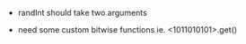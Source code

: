 * randInt should take two arguments
 
* need some custom bitwise functions ie. <1011010101>.get(<bits two thru four>)
